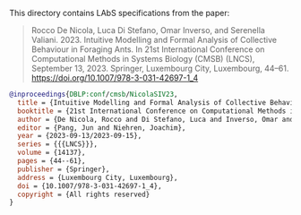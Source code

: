 This directory contains LAbS specifications from the paper:

> Rocco De Nicola, Luca Di Stefano, Omar Inverso, and Serenella Valiani. 2023. Intuitive Modelling and Formal Analysis of Collective Behaviour in Foraging Ants. In 21st International Conference on Computational Methods in Systems Biology (CMSB) (LNCS), September 13, 2023. Springer, Luxembourg City, Luxembourg, 44–61. https://doi.org/10.1007/978-3-031-42697-1_4

```bibtex
@inproceedings{DBLP:conf/cmsb/NicolaSIV23,
  title = {Intuitive Modelling and Formal Analysis of Collective Behaviour in Foraging Ants},
  booktitle = {21st International Conference on Computational Methods in Systems Biology ({{CMSB}})},
  author = {De Nicola, Rocco and Di Stefano, Luca and Inverso, Omar and Valiani, Serenella},
  editor = {Pang, Jun and Niehren, Joachim},
  year = {2023-09-13/2023-09-15},
  series = {{{LNCS}}},
  volume = {14137},
  pages = {44--61},
  publisher = {Springer},
  address = {Luxembourg City, Luxembourg},
  doi = {10.1007/978-3-031-42697-1_4},
  copyright = {All rights reserved}
}
```
